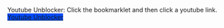 Youtube Unblocker: Click the bookmarklet and then click a youtube link.
<a class="script" href="tt" style="background-color: rgb(0, 75, 255);">Youtube Unblocker</a>
